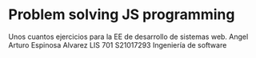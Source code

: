 # Problem solving JS programming
Unos cuantos ejercicios para la EE de desarrollo de sistemas web.
Angel Arturo Espinosa Alvarez
LIS 701
S21017293
Ingeniería de software
